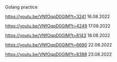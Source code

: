 Golang practice

https://youtu.be/VNfOqpD0GIM?t=3241 16.08.2022

https://youtu.be/VNfOqpD0GIM?t=4249 17.08.2022

https://youtu.be/VNfOqpD0GIM?t=6143 18.08.2022

https://youtu.be/VNfOqpD0GIM?t=6690 22.08.2022

https://youtu.be/VNfOqpD0GIM?t=8388 23.08.2022